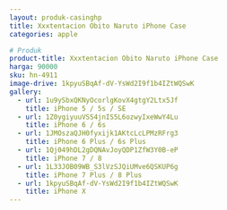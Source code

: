 ```yaml
---
layout: produk-casinghp
title: Xxxtentacion Obito Naruto iPhone Case
categories: apple

# Produk
product-title: Xxxtentacion Obito Naruto iPhone Case
harga: 90000
sku: hn-4911
image-drive: 1kpyuSBqAf-dV-YsWd2I9f1b4IZtWQSwK
gallery:
  - url: 1u9ySbxQKNyOcorlgKovX4gtgY2Ltx5Jf
    title: iPhone 5 / 5s / SE
  - url: 1Z0ygiyuuVSS4jnIS5L6ozwyIxeWwY4Lu
    title: iPhone 6 / 6s
  - url: 1JMOszaQJH0fyxijk1AKtcLcLPMzRFrg3
    title: iPhone 6 Plus / 6s Plus
  - url: 1Qj049hDL2gDQNAvJoyQDP1ZfW3Y0B-eP
    title: iPhone 7 / 8
  - url: 1L33JOB09WB_S3lVzSJQiUMve6QSKUP6g
    title: iPhone 7 Plus / 8 Plus
  - url: 1kpyuSBqAf-dV-YsWd2I9f1b4IZtWQSwK
    title: iPhone X
---
```

